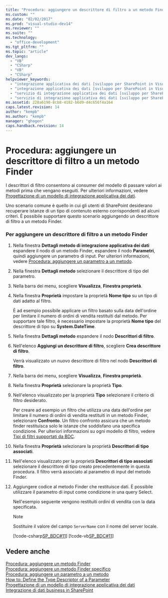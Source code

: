 ```yaml
---
title: "Procedura: aggiungere un descrittore di filtro a un metodo Finder"
ms.custom: ""
ms.date: "02/02/2017"
ms.prod: "visual-studio-dev14"
ms.reviewer: ""
ms.suite: ""
ms.technology: 
  - "office-development"
ms.tgt_pltfrm: ""
ms.topic: "article"
dev_langs: 
  - "VB"
  - "CSharp"
  - "VB"
  - "CSharp"
helpviewer_keywords: 
  - "integrazione applicativa dei dati [sviluppo per SharePoint in Visual Studio], aggiungere un filtro"
  - "integrazione applicativa dei dati [sviluppo per SharePoint in Visual Studio], descrittori di filtro"
  - "servizio di integrazione applicativa dei dati [sviluppo per SharePoint in Visual Studio], aggiungere un filtro"
  - "servizio di integrazione applicativa dei dati [sviluppo per SharePoint in Visual Studio], descrittori di filtro"
ms.assetid: 228a6190-8cb8-4182-b6d9-d4c656f4a164
caps.latest.revision: 14
author: "kempb"
ms.author: "kempb"
manager: "ghogen"
caps.handback.revision: 14
---
```

# Procedura: aggiungere un descrittore di filtro a un metodo Finder
  I descrittori di filtro consentono ai consumer del modello di passare valori ai metodi prima che vengano eseguiti.  Per ulteriori informazioni, vedere [Progettazione di un modello di integrazione applicativa dei dati](../sharepoint/designing-a-business-data-connectivity-model.md).  
  
 Uno scenario comune è quello in cui gli utenti di SharePoint desiderano recuperare istanze di un tipo di contenuto esterno corrispondenti ad alcuni criteri.  È possibile supportare questo scenario aggiungendo un descrittore di filtro a un metodo Finder.  
  
### Per aggiungere un descrittore di filtro a un metodo Finder  
  
1.  Nella finestra **Dettagli metodo di integrazione applicativa dei dati** espandere il nodo di un metodo Finder, espandere il nodo **Parametri**, quindi aggiungere un parametro di input.  Per ulteriori informazioni, vedere [Procedura: aggiungere un parametro a un metodo](../sharepoint/how-to-add-a-parameter-to-a-method.md).  
  
2.  Nella finestra **Dettagli metodo** selezionare il descrittore di tipo del parametro.  
  
3.  Nella barra dei menu, scegliere **Visualizza**, **Finestra proprietà**.  
  
4.  Nella finestra **Proprietà** impostare la proprietà **Nome tipo** su un tipo di dati adatto al filtro.  
  
     È ad esempio possibile applicare un filtro basato sulla data dell'ordine per limitare il numero di ordini di vendita restituiti dal metodo.  Per supportare tale filtro, è necessario impostare la proprietà **Nome tipo** del descrittore di tipo su **System.DateTime**.  
  
5.  Nella finestra **Dettagli metodo** espandere il nodo **Descrittori di filtro**.  
  
6.  Nell'elenco **Aggiungi un descrittore di filtro**, scegliere **Crea descrittore di filtro**.  
  
     Verrà visualizzato un nuovo descrittore di filtro nel nodo **Descrittori di filtro**.  
  
7.  Nella barra dei menu, scegliere **Visualizza**, **Finestra proprietà**.  
  
8.  Nella finestra **Proprietà** selezionare la proprietà **Tipo**.  
  
9. Nell'elenco visualizzato per la proprietà **Tipo** selezionare il criterio di filtro desiderato.  
  
     Per creare ad esempio un filtro che utilizza una data dell'ordine per limitare il numero di ordini di vendita restituiti in un metodo Finder, selezionare **Confronto**.  Un filtro confronto assicura che un metodo finder restituisca solo le istanze che soddisfano una specifica condizione.  Per ulteriori informazioni su ogni modello di filtro, vedere [Tipi di filtri supportati da BDC](http://go.microsoft.com/fwlink/?LinkId=169287).  
  
10. Nella finestra **Proprietà** selezionare la proprietà **Descrittori di tipo associati**.  
  
11. Nell'elenco visualizzato per la proprietà **Descrittori di tipo associati** selezionare il descrittore di tipo creato precedentemente in questa procedura.  Il filtro verrà associato al parametro di input del metodo Finder.  
  
12. Aggiungere codice al metodo Finder che restituisce dati.  È possibile utilizzare il parametro di input come condizione in una query Select.  
  
     Nell'esempio seguente vengono restituiti ordini di vendita con la data specificata.  
  
    > [!NOTE]  
    >  Sostituire il valore del campo `ServerName` con il nome del server locale.  
  
     [!code-csharp[SP_BDC#11](../snippets/csharp/VS_Snippets_OfficeSP/sp_bdc/CS/bdcmodel1/salesorderservice.cs#11)]
     [!code-vb[SP_BDC#11](../snippets/visualbasic/VS_Snippets_OfficeSP/sp_bdc/VB/bdcmodel1/salesorderservice.vb#11)]  
  
## Vedere anche  
 [Procedura: aggiungere un metodo Finder](../sharepoint/how-to-add-a-finder-method.md)   
 [Procedura: aggiungere un metodo Finder specifico](../sharepoint/how-to-add-a-specific-finder-method.md)   
 [Procedura: aggiungere un parametro a un metodo](../sharepoint/how-to-add-a-parameter-to-a-method.md)   
 [How to: Define the Type Descriptor of a Parameter](../sharepoint/how-to-define-the-type-descriptor-of-a-parameter.md)   
 [Progettazione di un modello di integrazione applicativa dei dati](../sharepoint/designing-a-business-data-connectivity-model.md)   
 [Integrazione di dati business in SharePoint](../sharepoint/integrating-business-data-into-sharepoint.md)  
  
  